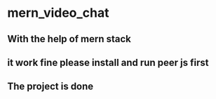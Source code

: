 # mern_video_chat
## With the help of mern stack 
## it work fine please install and run peer js first 
## The project is done
